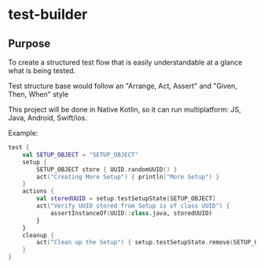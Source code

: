 # test-builder

## Purpose
To create a structured test flow that is easily understandable at a glance what is being tested.

Test structure base would follow an "Arrange, Act, Assert" and "Given, Then, When" style

This project will be done in Native Kotlin, so it can run multiplatform: JS, Java, Android, Swift/ios.

Example:
```kotlin
test {
    val SETUP_OBJECT = "SETUP_OBJECT"
    setup {
        SETUP_OBJECT store { UUID.randomUUID() }
        act("Creating More Setup") { println("More Setup") }
    }
    actions {
        val storedUUID = setup.testSetupState[SETUP_OBJECT]
        act("Verify UUID stored from Setup is of class UUID") {
            assertInstanceOf(UUID::class.java, storedUUID)
        }
    }
    cleanup {
        act("Clean up the Setup") { setup.testSetupState.remove(SETUP_OBJECT) }
    }
}
```